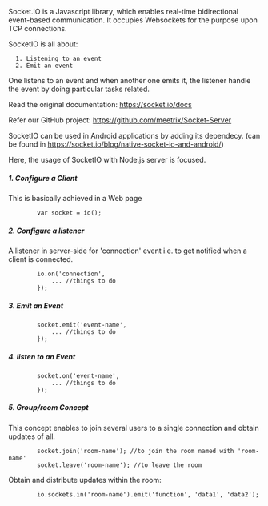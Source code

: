 Socket.IO is a Javascript library, which enables real-time bidirectional event-based communication.
It occupies Websockets for the purpose upon TCP connections.

SocketIO is all about:

      1. Listening to an event
      2. Emit an event
One listens to an event and when another one emits it, the listener handle the event by doing particular tasks related.

Read the original documentation: https://socket.io/docs

Refer our GitHub project: https://github.com/meetrix/Socket-Server

SocketIO can be used in Android applications by adding its dependecy.
(can be found in https://socket.io/blog/native-socket-io-and-android/)

Here, the usage of SocketIO with Node.js server is focused.

##### 1. Configure a Client
This is basically achieved in a Web page

            var socket = io();
            
##### 2. Configure a listener
A listener in server-side for 'connection' event i.e. to get notified when a client is connected.

            io.on('connection', 
                ... //things to do
            });
            
##### 3. Emit an Event
            socket.emit('event-name', 
                ... //things to do
            });     
            
##### 4. listen to an Event            
            socket.on('event-name', 
                ... //things to do
            });
            
##### 5. Group/room Concept 
This concept enables to join several users to a single connection and obtain updates of all.

            socket.join('room-name'); //to join the room named with 'room-name'
            socket.leave('room-name'); //to leave the room
            
Obtain and distribute updates within the room:

            io.sockets.in('room-name').emit('function', 'data1', 'data2');
